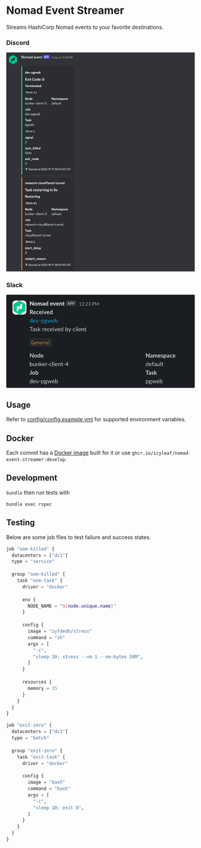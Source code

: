 # Nomad Event Streamer

Streams HashiCorp Nomad events to your favorite destinations.

### Discord

![Discord](assets/discord.png)

### Slack

![Slack](assets/slack.png)

## Usage

Refer to [config/config.example.yml](./config/config.example.yml) for supported environment variables.

## Docker

Each commit has a [Docker image](https://github.com/icyleaf/nomad-event-streamer/pkgs/container/nomad-event-streamer) built for it or use `ghcr.io/icyleaf/nomad-event-streamer:develop`.

## Development

`bundle` then run tests with

```shell
bundle exec rspec
```

## Testing

Below are some job files to test failure and success states.

```terraform
job "oom-killed" {
  datacenters = ["dc1"]
  type = "service"

  group "oom-killed" {
    task "oom-task" {
      driver = "docker"

      env {
        NODE_NAME = "${node.unique.name}"
      }

      config {
        image = "zyfdedh/stress"
        command = "sh"
        args = [
          "-c",
          "sleep 10; stress --vm 1 --vm-bytes 50M",
        ]
      }

      resources {
        memory = 15
      }
    }
  }
}
```

```terraform
job "exit-zero" {
  datacenters = ["dc1"]
  type = "batch"

  group "exit-zero" {
    task "exit-task" {
      driver = "docker"

      config {
        image = "bash"
        command = "bash"
        args = [
          "-c",
          "sleep 10; exit 0",
        ]
      }
    }
  }
}
```
